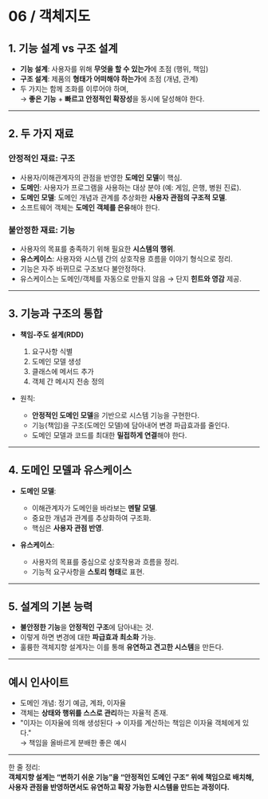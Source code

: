 # 06 / 객체지도
## 1. 기능 설계 vs 구조 설계
- **기능 설계**: 사용자를 위해 **무엇을 할 수 있는가**에 초점 (행위, 책임)  
- **구조 설계**: 제품의 **형태가 어떠해야 하는가**에 초점 (개념, 관계)  
- 두 가지는 함께 조화를 이루어야 하며,  
  → **좋은 기능** + **빠르고 안정적인 확장성**을 동시에 달성해야 한다.
---

## 2. 두 가지 재료
### 안정적인 재료: **구조**
- 사용자/이해관계자의 관점을 반영한 **도메인 모델**이 핵심.  
- **도메인**: 사용자가 프로그램을 사용하는 대상 분야 (예: 게임, 은행, 병원 진료).  
- **도메인 모델**: 도메인 개념과 관계를 추상화한 **사용자 관점의 구조적 모델**.  
- 소프트웨어 객체는 **도메인 객체를 은유**해야 한다.  

### 불안정한 재료: **기능**
- 사용자의 목표를 충족하기 위해 필요한 **시스템의 행위**.  
- **유스케이스**: 사용자와 시스템 간의 상호작용 흐름을 이야기 형식으로 정리.  
- 기능은 자주 바뀌므로 구조보다 불안정하다.  
- 유스케이스는 도메인/객체를 자동으로 만들지 않음 → 단지 **힌트와 영감** 제공.
---

## 3. 기능과 구조의 통합
- **책임-주도 설계(RDD)**  
  1. 요구사항 식별  
  2. 도메인 모델 생성  
  3. 클래스에 메서드 추가  
  4. 객체 간 메시지 전송 정의  

- 원칙:  
  - **안정적인 도메인 모델**을 기반으로 시스템 기능을 구현한다.  
  - 기능(책임)을 구조(도메인 모델)에 담아내어 변경 파급효과를 줄인다.  
  - 도메인 모델과 코드를 최대한 **밀접하게 연결**해야 한다.  
---

## 4. 도메인 모델과 유스케이스
- **도메인 모델**:  
  - 이해관계자가 도메인을 바라보는 **멘탈 모델**.  
  - 중요한 개념과 관계를 추상화하여 구조화.  
  - 핵심은 **사용자 관점 반영**.  

- **유스케이스**:  
  - 사용자의 목표를 중심으로 상호작용과 흐름을 정리.  
  - 기능적 요구사항을 **스토리 형태**로 표현.  
---

## 5. 설계의 기본 능력
- **불안정한 기능**을 **안정적인 구조**에 담아내는 것.  
- 이렇게 하면 변경에 대한 **파급효과 최소화** 가능.  
- 훌륭한 객체지향 설계자는 이를 통해 **유연하고 견고한 시스템**을 만든다.
---

## 예시 인사이트
- 도메인 개념: 정기 예금, 계좌, 이자율  
- 객체는 **상태와 행위를 스스로 관리**하는 자율적 존재.  
- "이자는 이자율에 의해 생성된다 → 이자를 계산하는 책임은 이자율 객체에게 있다."  
  → 책임을 올바르게 분배한 좋은 예시
---

한 줄 정리:  
**객체지향 설계는 “변하기 쉬운 기능”을 “안정적인 도메인 구조” 위에 책임으로 배치해, 사용자 관점을 반영하면서도 유연하고 확장 가능한 시스템을 만드는 과정이다.**




